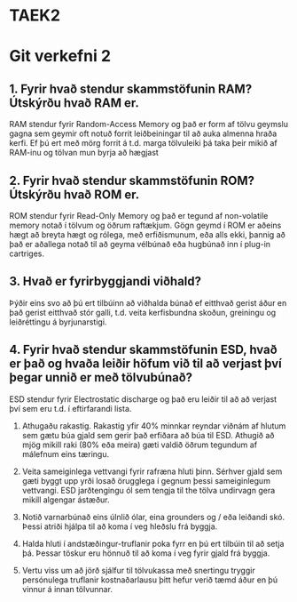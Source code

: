 # TAEK2
# Git verkefni 2

## 1. Fyrir hvað stendur skammstöfunin RAM? Útskýrðu hvað RAM er.

RAM stendur fyrir Random-Access Memory og það er form af tölvu geymslu gagna sem geymir oft notuð forrit leiðbeiningar til að auka almenna hraða kerfi. Ef þú ert með mörg forrit á t.d. marga tölvuleiki þá taka þeir mikið af RAM-inu og
tölvan mun byrja að hægjast

## 2. Fyrir hvað stendur skammstöfunin ROM? Útskýrðu hvað ROM er.

ROM stendur fyrir Read-Only Memory og það er tegund af non-volatile memory notað í tölvum og öðrum raftækjum. Gögn geymd í ROM er aðeins hægt að breyta hægt og rólega, með erfiðismunum, eða alls ekki, þannig að það er aðallega notað til að geyma vélbúnað eða hugbúnað inn í plug-in cartriges.

## 3. Hvað er fyrirbyggjandi viðhald?

Þýðir eins svo að þú ert tilbúinn að viðhalda búnað ef eitthvað gerist áður en það gerist eitthvað stór galli, t.d. veita kerfisbundna skoðun, greiningu og leiðréttingu á byrjunarstigi.

## 4. Fyrir hvað stendur skammstöfunin ESD, hvað er það og hvaða leiðir höfum við til að verjast því þegar unnið er með tölvubúnað?

ESD stendur fyrir Electrostatic discharge og það eru leiðir til að að verjast því sem eru t.d. í eftirfarandi lista.

1. Athugaðu rakastig. Rakastig yfir 40% minnkar reyndar viðnám af hlutum sem gætu búa gjald sem gerir það erfiðara að búa til ESD. Athugið að mjög mikill raki (80% eða meira) gæti valdið öðrum tegundum af málefnum eins tæringu.

2. Veita sameiginlega vettvangi fyrir rafræna hluti þinn. Sérhver gjald sem gæti byggt upp yrði losað örugglega í gegnum þessi sameiginlegum vettvangi. ESD jarðtengingu ól sem tengja til the tölva undirvagn gera mikill algengar ástæður.

3. Notið varnarbúnað eins úlnlið ólar, eina grounders og / eða leiðandi skó. Þessi atriði hjálpa til að koma í veg hleðslu frá byggja.

4. Halda hluti í andstæðingur-truflanir poka fyrr en þú ert tilbúin til að setja þá. Þessar töskur eru hönnuð til að koma í veg fyrir gjald frá byggja.

5. Vertu viss um að jörð sjálfur til tölvukassa með snertingu tryggir persónulega truflanir kostnaðarlausu þitt hefur verið tæmd áður en þú vinnur á innan tölvunnar.

